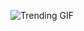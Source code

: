 ![Trending GIF](https://media0.giphy.com/media/v1.Y2lkPThiYjIxNzcyc3NpMHRqcm5sa2w4NGhnM3JqNzl6OTVoaTl3dDZ4M3V6bTRhcm0xaCZlcD12MV9naWZzX3NlYXJjaCZjdD1n/YQitE4YNQNahy/giphy.gif)
